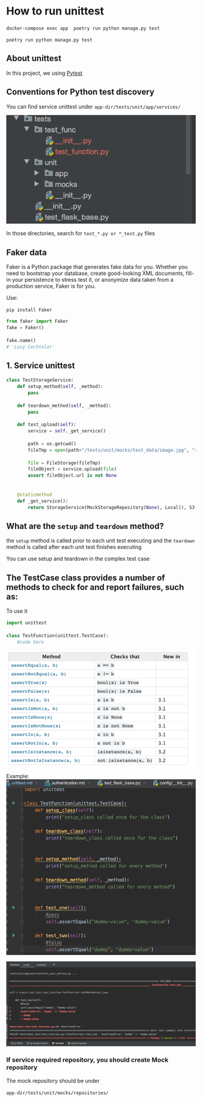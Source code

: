 # How to run unittest

`docker-compose exec app  poetry run python manage.py test`

`poetry run python manage.py test`

## About unittest
In this project, we using 
[Pytest](https://docs.pytest.org/en/latest/index.html)

## Conventions for Python test discovery
You can find service unittest under 
`app-dir/tests/unit/app/services/`

![Accesstoken](images/tests.png)

In those directories, search for `test_*.py or *_test.py` files

## Faker data

Faker is a Python package that generates fake data for you. 
Whether you need to bootstrap your database, create good-looking XML documents,
fill-in your persistence to stress test it, or anonymize data taken from a production service, Faker is for you.

Use:

`pip install Faker`

```python
from faker import Faker
fake = Faker()

fake.name()
# 'Lucy Cechtelar'
```

## 1. Service unittest


```python
class TestStorageService:
    def setup_method(self, _method):
        pass

    def teardown_method(self, _method):
        pass

    def test_upload(self):
        service = self._get_service()

        path = os.getcwd()
        fileTmp = open(path+"/tests/unit/mocks/test_data/image.jpg", "rb")

        file = FileStorage(fileTmp)
        fileObject = service.upload(file)
        assert fileObject.url is not None


    @staticmethod
    def _get_service():
        return StorageService(MockStorageRepository(None), Local(), S3())
```

## What are the `setup` and `teardown` method?

the `setup` method is called prior to each unit test executing and 
the `teardown` method is called after each unit test finishes executing

You can use setup and teardown in the complex test case

## The TestCase class provides a number of methods to check for and report failures, such as:
To use it 
```python
import unittest

class TestFunction(unittest.TestCase):
    #code here
```

![Accesstoken](images/assert-check.png)

Example:
![Accesstoken](images/example-input.png)

![Accesstoken](images/example-output.png)


### If service required repository, you should create Mock repository
The mock repository should be under

`app-dir/tests/unit/mocks/repositories/`